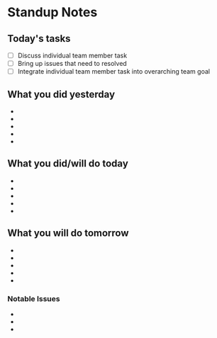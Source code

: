 # Standup Notes

## Today's tasks
- [ ] Discuss individual team member task
- [ ] Bring up issues that need to resolved
- [ ] Integrate individual team member task into overarching team goal

## What you did yesterday
-
-
-
-
-

## What you did/will do today
-
-
-
-
-

## What you will do tomorrow
-
-
-
-
-

### Notable Issues
-
-
-
